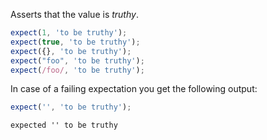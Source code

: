 Asserts that the value is _truthy_.

<!-- evaluate -->
```javascript
expect(1, 'to be truthy');
expect(true, 'to be truthy');
expect({}, 'to be truthy');
expect("foo", 'to be truthy');
expect(/foo/, 'to be truthy');
```
<!-- /evaluate -->

In case of a failing expectation you get the following output:

<!-- evaluate -->
```javascript
expect('', 'to be truthy');
```

```
expected '' to be truthy
```
<!-- /evaluate -->
